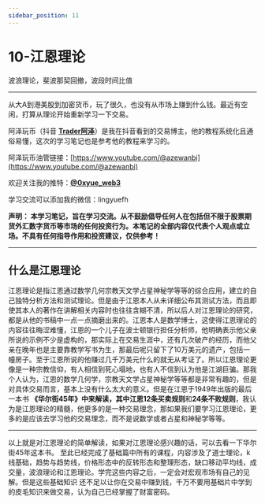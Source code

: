 ```yaml
---
sidebar_position: 11
---
```


# 10-江恩理论

波浪理论，斐波那契回撤，波段时间比值

***

从大A到港美股到加密货币，玩了很久，也没有从市场上赚到什么钱。最近有空闲，打算从理论开始重新学习一下交易。

阿泽玩币（抖音 **[Trader阿泽](https://www.douyin.com/user/MS4wLjABAAAAqEqlh7v7YIirDb02iKQXWU828HEiQ81Yck9_uz_YsRo)**）是我在抖音看到的交易博主，他的教程系统化且通俗易懂，这次的学习笔记也是参考他的教程来学习的。

阿泽玩币油管链接：[https://www.youtube.com/@azewanbi](https://www.youtube.com/@azewanbi)

欢迎关注我的推特：**[@0xyue_web3](https://twitter.com/0xyue_web3)**

学习交流可以添加我的微信：lingyuefh

**声明：
本学习笔记，旨在学习交流。从不鼓励倡导任何人在包括但不限于股票期货外汇数字货币等市场的任何投资行为。本笔记的全部内容仅代表个人观点或立场。不具有任何指导作用和投资建议，仅供参考！**

***


## 什么是江恩理论

江恩理论是指江恩通过数学几何宗教天文学占星神秘学等等的综合应用，建立的自己独特分析方法和测试理论。但是由于江恩本人从未详细公布其测试方法，而且即使其本人的著作在讲解相关内容时也往往含糊不清，所以后人对江恩理论的研究，都是从他的书稿中一点一点摘磨出来的。江恩本人是数学博士，这使得江恩理论的内容往往晦涩难懂，江恩的一个儿子在波士顿银行担任分析师，他明确表示他父亲所说的示例不少是虚构的，那实际上在交易生涯中，还有几次破产的经历，而他父亲在晚年也是主要靠教学写书为生，那最后呢只留下了10万美元的遗产，包括一幢房子。至于江恩所说的他赚过几千万美元什么的就无从考证了。所以江恩理论更像是一种宗教信仰，有人相信到死心塌地，也有人不信到认为他是江湖巨骗。那我个人认为，江恩的数学几何学，宗教天文学占星神秘学等等都是非常有趣的，但是对具体交易而言，基本上没有什么太大的意义。但是在江恩于1949年出版的最后一本书 **《华尔街45年》**中来解读，其中**江恩12条买卖规则**和**24条不败规则**，我认为是江恩理论的精髓，他更多的是一种交易理念，那如果我们要学习江恩理论，更多的是应该去学习他的交易理念，而不是说数学或者占星和神秘学等等。


*** 

以上就是对江恩理论的简单解读，如果对江恩理论感兴趣的话，可以去看一下华尔街45年这本书。
至此已经完成了基础篇中所有的课程，内容涉及了道士理论，k线基础，趋势与趋势线，价格形态中的反转形态和整理形态，缺口移动平均线，成交量，波浪理论和江恩理论。学完这些内容之后，一定会对宏观市场有自己的见解。但是这些基础知识
还不足以让你在交易中赚到钱，千万不要用基础片中学到的皮毛知识来做交易，认为自己已经掌握了财富密码。
